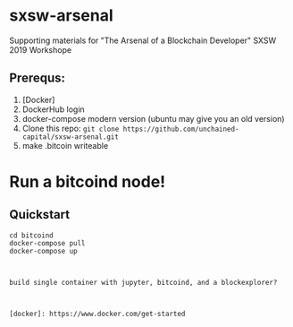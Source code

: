 # sxsw-arsenal

Supporting materials for "The Arsenal of a Blockchain Developer" SXSW 2019 Workshope

## Prerequs:

1. [Docker]
2. DockerHub login
3. docker-compose modern version (ubuntu may give you an old version)
3. Clone this repo: `git clone https://github.com/unchained-capital/sxsw-arsenal.git`
5. make .bitcoin writeable


# Run a bitcoind node!


## Quickstart

```
cd bitcoind
docker-compose pull
docker-compose up



build single container with jupyter, bitcoind, and a blockexplorer?



[docker]: https://www.docker.com/get-started